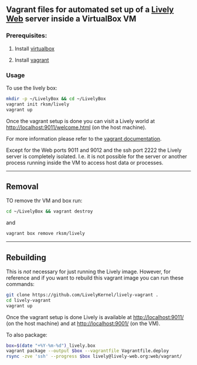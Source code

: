 ## Vagrant files for automated set up of a [Lively Web](http://lively-web.org) server inside a VirtualBox VM ##

### Prerequisites:

1. Install [virtualbox](https://www.virtualbox.org/wiki/Downloads)

2. Install [vagrant](http://www.vagrantup.com/downloads.html)

### Usage

To use the lively box:

```sh
mkdir -p ~/LivelyBox && cd ~/LivelyBox
vagrant init rksm/lively
vagrant up
```

Once the vagrant setup is done you can visit a Lively world at [http://localhost:9011/welcome.html](http://localhost:9011/welcome.html) (on the host machine).

For more information please refer to the [vagrant documentation](https://docs.vagrantup.com/v2/getting-started/index.html).

Except for the Web ports 9011 and 9012 and the ssh port 2222 the Lively server is completely isolated. I.e. it is not possible for the server or another process running inside the VM to access host data or processes.

---

## Removal

TO remove thr VM and box run:

```sh
cd ~/LivelyBox && vagrant destroy
```

and

```sh
vagrant box remove rksm/lively
```

---

## Rebuilding

This is *not* necessary for just running the Lively image. However, for
reference and if you want to rebuild this vagrant image you can run these
commands:

```sh
git clone https://github.com/LivelyKernel/lively-vagrant .
cd lively-vagrant
vagrant up
```

Once the vagrant setup is done Lively is available at [http://localhost:9011/](http://localhost:9011/) (on
the host machine) and at [http://localhost:9001/](http://localhost:9011/) (on the VM).

To also package:

```sh
box=$(date "+%Y-%m-%d")_lively.box
vagrant package --output $box --vagrantfile Vagrantfile.deploy
rsync -zve 'ssh' --progress $box lively@lively-web.org:web/vagrant/
```

<!-- vagrant box add -c -f --name rksm/lively $box -->
<!-- vagrant box add -c -f --name rksm/lively 2014-06-24_lively-debian7.box -->
